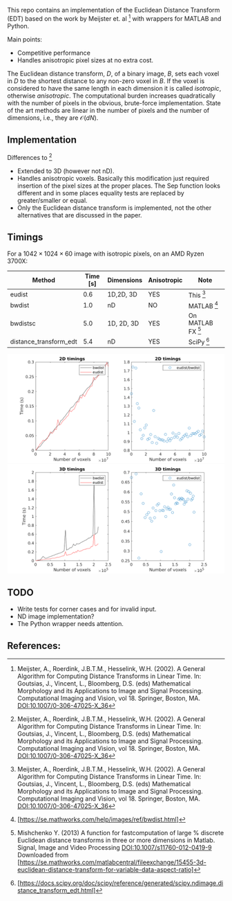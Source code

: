 This repo contains an implementation of the Euclidean Distance
Transform (EDT) based on the work by Meijster et. al [^1] with
wrappers for MATLAB and Python.

Main points:
 - Competitive performance
 - Handles anisotropic pixel sizes at no extra cost.

The Euclidean distance transform, $`D`$, of a binary image, $`B`$,
sets each voxel in $`D`$ to the shortest distance to any non-zero
voxel in $`B`$. If the voxel is considered to have the same length in
each dimension it is called *isotropic*, otherwise *anisotropic*. The
computational burden increases quadratically with the number of pixels
in the obvious, brute-force implementation. State of the art methods
are linear in the number of pixels and the number of dimensions, i.e.,
they are $`\mathcal{O}(dN)`$.


## Implementation
Differences to [^1]

* Extended to 3D (however not nD).
* Handles anisotropic voxels. Basically this modification just
  required insertion of the pixel sizes at the proper places. The
  $`\mbox{Sep}`$ function looks different and in some places equality tests
  are replaced by greater/smaller or equal.
* Only the Euclidean distance transform is implemented, not the other
  alternatives that are discussed in the paper.

## Timings

For a $`1042\times1024\times60`$ image with isotropic pixels, on an
AMD Ryzen 3700X:


| Method                 | Time [s] | Dimensions | Anisotropic | Note              |
| ----                   | ----     | -----      | ---         | ---               |
| eudist                 |  0.6     | 1D,2D, 3D  | YES         | This [^1]         |
| bwdist                 |  1.0     | nD         | NO          | MATLAB [^4]       |
| bwdistsc               |  5.0     | 1D, 2D, 3D | YES         | On MATLAB FX [^2] |
| distance_transform_edt |  5.4     | nD         | YES         | SciPy [^3]        |


![2D timings](doc/timings_2D.png)
![3D timings](doc/timings_3D.png)

## TODO
* Write tests for corner cases and for invalid input.
* ND image implementation?
* The Python wrapper needs attention.

## References:
[^1]: Meijster, A., Roerdink, J.B.T.M., Hesselink, W.H. (2002). A
    General Algorithm for Computing Distance Transforms in Linear
    Time. In: Goutsias, J., Vincent, L., Bloomberg, D.S. (eds)
    Mathematical Morphology and its Applications to Image and Signal
    Processing. Computational Imaging and Vision, vol 18. Springer,
    Boston,
    MA. [DOI:10.1007/0-306-47025-X_36](https://doi.org/10.1007/0-306-47025-X_36)
[^2]: Mishchenko Y. (2013) A function for fastcomputation of large %
 discrete Euclidean distance transforms in three or more
 dimensions in Matlab. Signal, Image and Video Processing
 [DOI:10.1007/s11760-012-0419-9](http://doi.org/10.1007/s11760-012-0419-9)
 Downloaded from [https://se.mathworks.com/matlabcentral/fileexchange/15455-3d-euclidean-distance-transform-for-variable-data-aspect-ratio]

[^3]: [https://docs.scipy.org/doc/scipy/reference/generated/scipy.ndimage.distance_transform_edt.html]

[^4]: [https://se.mathworks.com/help/images/ref/bwdist.html]
